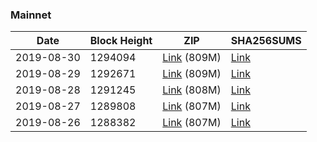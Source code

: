 ### Mainnet

|    Date    | Block Height | ZIP | SHA256SUMS |
| ---------- | ------------ | --- | ---------- |
| 2019-08-30 | 1294094 | [Link](https://s3-ap-southeast-2.amazonaws.com/ion-bootstrap/mainnet/2019-08-30/bootstrap.dat.zip) (809M) | [Link](https://s3-ap-southeast-2.amazonaws.com/ion-bootstrap/mainnet/2019-08-30/SHA256SUMS) |
| 2019-08-29 | 1292671 | [Link](https://s3-ap-southeast-2.amazonaws.com/ion-bootstrap/mainnet/2019-08-29/bootstrap.dat.zip) (809M) | [Link](https://s3-ap-southeast-2.amazonaws.com/ion-bootstrap/mainnet/2019-08-29/SHA256SUMS) |
| 2019-08-28 | 1291245 | [Link](https://s3-ap-southeast-2.amazonaws.com/ion-bootstrap/mainnet/2019-08-28/bootstrap.dat.zip) (808M) | [Link](https://s3-ap-southeast-2.amazonaws.com/ion-bootstrap/mainnet/2019-08-28/SHA256SUMS) |
| 2019-08-27 | 1289808 | [Link](https://s3-ap-southeast-2.amazonaws.com/ion-bootstrap/mainnet/2019-08-27/bootstrap.dat.zip) (807M) | [Link](https://s3-ap-southeast-2.amazonaws.com/ion-bootstrap/mainnet/2019-08-27/SHA256SUMS) |
| 2019-08-26 | 1288382 | [Link](https://s3-ap-southeast-2.amazonaws.com/ion-bootstrap/mainnet/2019-08-26/bootstrap.dat.zip) (807M) | [Link](https://s3-ap-southeast-2.amazonaws.com/ion-bootstrap/mainnet/2019-08-26/SHA256SUMS) |
